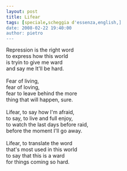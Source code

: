 ```yaml
---
layout: post
title: Lifear
tags: [speciale,scheggia d'essenza,english,]
date: 2008-02-22 19:40:00
author: pietro
---
```

Repression is the right word<br/>to express how this world<br/>is tryin to give me ward<br/>and say me It'll be hard.<br/><br/>Fear of living,<br/>fear of loving,<br/>fear to leave behind the more<br/>thing that will happen, sure.<br/><br/>Lifear, to say how I'm afraid,<br/>to say, to live and full enjoy,<br/>to watch the last days before raid,<br/>before the moment I'll go away.<br/><br/>Lifear, to translate the word<br/>that's most used in this world<br/>to say that this is a ward<br/>for things coming so hard.

